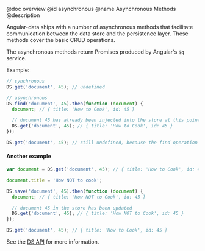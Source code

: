 @doc overview
@id asynchronous
@name Asynchronous Methods
@description

Angular-data ships with a number of asynchronous methods that facilitate communication between the data store and the
persistence layer. These methods cover the basic CRUD operations.

The asynchronous methods return Promises produced by Angular's `$q` service.

Example:

```js
// synchronous
DS.get('document', 45); // undefined

// asynchronous
DS.find('document', 45).then(function (document) {
  document; // { title: 'How to Cook', id: 45 }

  // document 45 has already been injected into the store at this point
  DS.get('document', 45); // { title: 'How to Cook', id: 45 }
});

DS.get('document', 45); // still undefined, because the find operation has not completed yet
```

#### Another example

```js
var document = DS.get('document', 45); // { title: 'How to Cook', id: 45 }

document.title = 'How NOT to cook';

DS.save('document', 45).then(function (document) {
  document; // { title: 'How NOT to Cook', id: 45 }

  // document 45 in the store has been updated
  DS.get('document', 45); // { title: 'How NOT to Cook', id: 45 }
});

DS.get('document', 45); // { title: 'How to Cook', id: 45 }
```

See the [DS API](/documentation/api/angular-data/DS) for more information.
